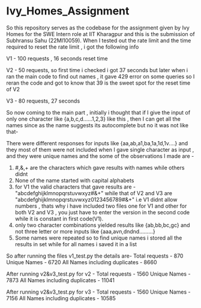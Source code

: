 # Ivy_Homes_Assignment
So this repository serves as the codebase for the assignment given by Ivy Homes for the SWE Intern role at IIT Kharagpur and this is the submission of Subhransu Sahu (22MI10059).
When I tested out the rate limit and the time required to reset the rate limit , i got the following info

V1 - 100 requests , 16 seconds reset time

V2 - 50 requests, so first time i checked i got 37 seconds but later when i ran the main code to find out names , it gave 429 error on some queries so I reran the code and got to know that 39 is the sweet spot for the reset time of V2

V3 - 80 requests, 27 seconds 


So now coming to the main part , initially i thought that if I give the input of only one character like {a,b,c,d......1,2,3} like this , then I can get all the names since as the name suggests its autocomplete but no it was not like that-

There were different responses for inputs like {aa,ab,a1,ba,1a,1d,1v....} and they most of them were not included when I gave single character as input , and they were unique names and the some of the observations I made are -

1) #,&,+ are the characters which gave results with names while others didnt
2) None of the name started with capital alphabets
3) for V1 the valid characters that gave results are - "abcdefghijklmnopqrstuvwxyz#&+"  while that of V2 and V3 are "abcdefghijklmnopqrstuvwxyz0123456789#&+" i.e V1 didnt allow numbers , thats why i have included two files one for V1 and other for both V2 and V3 , you just have to enter the version in the second code while it is constant in first code(V1).
4) only two character combinations yielded results like {ab,bb,bc,gc} and not three letter or more inputs like {aaa,avn,dndnd.........}
5) Some names were repeated so to find unique names i stored all the results in set while for all names i saved it in a list
   
So after running the files v1_test.py the details are-
Total requests - 870
Unique Names - 6720
All Names including duplicates - 8660

After running v2&v3_test.py for v2 - 
Total requests - 1560
Unique Names - 7873
All Names including duplicates - 11041

After running v2&v3_test.py for v3 - 
Total requests - 1560
Unique Names - 7156
All Names including duplicates - 10585





